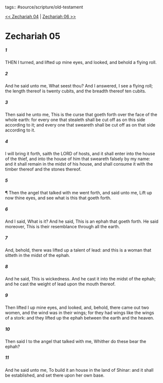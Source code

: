 tags:: #source/scripture/old-testament

[<< Zechariah 04](/old-testament/38_Zechariah/Zechariah_04.md) | [Zechariah 06 >>](/old-testament/38_Zechariah/Zechariah_06.md)

# Zechariah 05

##### 1

THEN I turned, and lifted up mine eyes, and looked, and behold a flying roll.

##### 2

And he said unto me, What seest thou? And I answered, I see a flying roll; the length thereof is twenty cubits, and the breadth thereof ten cubits.

##### 3

Then said he unto me, This is the curse that goeth forth over the face of the whole earth: for every one that stealeth shall be cut off as on this side according to it; and every one that sweareth shall be cut off as on that side according to it.

##### 4

I will bring it forth, saith the LORD of hosts, and it shall enter into the house of the thief, and into the house of him that sweareth falsely by my name: and it shall remain in the midst of his house, and shall consume it with the timber thereof and the stones thereof.

##### 5

¶ Then the angel that talked with me went forth, and said unto me, Lift up now thine eyes, and see what is this that goeth forth.

##### 6

And I said, What is it? And he said, This is an ephah that goeth forth. He said moreover, This is their resemblance through all the earth.

##### 7

And, behold, there was lifted up a talent of lead: and this is a woman that sitteth in the midst of the ephah.

##### 8

And he said, This is wickedness. And he cast it into the midst of the ephah; and he cast the weight of lead upon the mouth thereof.

##### 9

Then lifted I up mine eyes, and looked, and, behold, there came out two women, and the wind was in their wings; for they had wings like the wings of a stork: and they lifted up the ephah between the earth and the heaven.

##### 10

Then said I to the angel that talked with me, Whither do these bear the ephah?

##### 11

And he said unto me, To build it an house in the land of Shinar: and it shall be established, and set there upon her own base.
